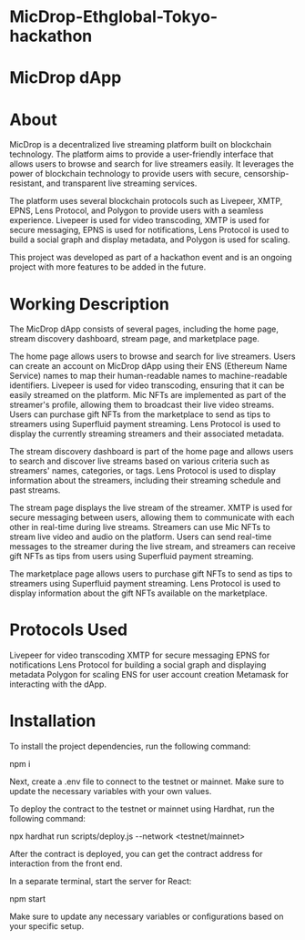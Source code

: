 # MicDrop-Ethglobal-Tokyo-hackathon

# MicDrop dApp

# About
MicDrop is a decentralized live streaming platform built on blockchain technology. The platform aims to provide a user-friendly interface that allows users to browse and search for live streamers easily. It leverages the power of blockchain technology to provide users with secure, censorship-resistant, and transparent live streaming services.

The platform uses several blockchain protocols such as Livepeer, XMTP, EPNS, Lens Protocol, and Polygon to provide users with a seamless experience. Livepeer is used for video transcoding, XMTP is used for secure messaging, EPNS is used for notifications, Lens Protocol is used to build a social graph and display metadata, and Polygon is used for scaling.

This project was developed as part of a hackathon event and is an ongoing project with more features to be added in the future.

# Working Description
The MicDrop dApp consists of several pages, including the home page, stream discovery dashboard, stream page, and marketplace page.

The home page allows users to browse and search for live streamers. Users can create an account on MicDrop dApp using their ENS (Ethereum Name Service) names to map their human-readable names to machine-readable identifiers. Livepeer is used for video transcoding, ensuring that it can be easily streamed on the platform. Mic NFTs are implemented as part of the streamer's profile, allowing them to broadcast their live video streams. Users can purchase gift NFTs from the marketplace to send as tips to streamers using Superfluid payment streaming. Lens Protocol is used to display the currently streaming streamers and their associated metadata.

The stream discovery dashboard is part of the home page and allows users to search and discover live streams based on various criteria such as streamers' names, categories, or tags. Lens Protocol is used to display information about the streamers, including their streaming schedule and past streams.

The stream page displays the live stream of the streamer. XMTP is used for secure messaging between users, allowing them to communicate with each other in real-time during live streams. Streamers can use Mic NFTs to stream live video and audio on the platform. Users can send real-time messages to the streamer during the live stream, and streamers can receive gift NFTs as tips from users using Superfluid payment streaming.

The marketplace page allows users to purchase gift NFTs to send as tips to streamers using Superfluid payment streaming. Lens Protocol is used to display information about the gift NFTs available on the marketplace.

# Protocols Used
Livepeer for video transcoding
XMTP for secure messaging
EPNS for notifications
Lens Protocol for building a social graph and displaying metadata
Polygon for scaling
ENS for user account creation 
Metamask for interacting with the dApp.


# Installation
To install the project dependencies, run the following command:

npm i


Next, create a .env file to connect to the testnet or mainnet. Make sure to update the necessary variables with your own values.

To deploy the contract to the testnet or mainnet using Hardhat, run the following command:


npx hardhat run scripts/deploy.js --network <testnet/mainnet>



After the contract is deployed, you can get the contract address for interaction from the front end.

In a separate terminal, start the server for React:

npm start


Make sure to update any necessary variables or configurations based on your specific setup.
